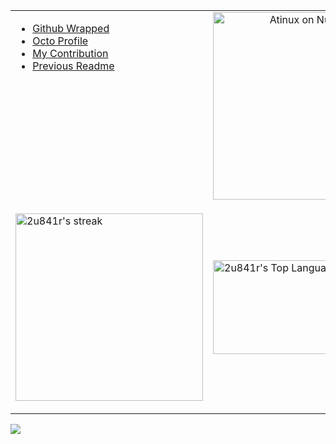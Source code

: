 <table>
  <tr>
    <td valign="top">
      <ul>
        <li><a href="https://www.githubwrapped.io/2u841r">Github Wrapped</a></li>
        <li><a href="https://octoprofile.vercel.app/user?id=2u841r">Octo Profile</a></li>
        <li><a href="https://github.com/stars/2u841r/lists/i-contributed-to">My Contribution</a></li>
        <li><a href="https://github.com/2u841r/2u841r/blob/main/previous.md">Previous Readme</a></li>
      </ul>
    </td>
    <td align="center">
      <a href="https://nuxters.nuxt.com/atinux">
        <img
          src="https://nuxters.nuxt.com/__og-image__/image/2u841r/og.png"
          alt="Atinux on Nuxters"
          width="300"
        />
      </a>
    </td>
  </tr>
  <tr>
    <td> 
      <p>
    <a href="https://streak-stats.demolab.com/?user=2u841r&theme=vitesse">
      <!-- Use https://streak-stats.demolab.com or self-host with your own Vercel app - visit https://git.io/streak-stats for instructions -->
    <!--  <img title="🔥 Get streak stats for your profile at git.io/streak-stats" alt="2u841r's streak" src="https://streak-stats.demolab.com/?user=2u841r&theme=vitesse"/> -->
      <img title="🔥 Get streak stats for your profile at git.io/streak-stats" alt="2u841r's streak" width="300" src="https://streak-stats.demolab.com/?user=2u841r&theme=vitesse"/>
    </a>
    </td>
    <td>
       <a href="https://github.com/2u841r"><img alt="2u841r's Top Languages" width="300" src="https://denvercoder1-github-readme-stats.vercel.app/api/top-langs/?username=2u841r&langs_count=8&layout=compact&theme=react&hide_border=true&bg_color=000000&title_color=4D9375&icon_color=F8D866&hide=Jupyter%20Notebook,Roff" height="150px"/></a>
    </td>
  </tr>
</table>


![](https://repostats.deno.dev/2u841r/2u841r)


